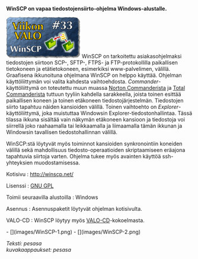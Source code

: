 <!--
Title: 1x33 WinSCP - Viikon VALO #33
Date: 2011/08/14
Pageimage: valo33-winscp.png
Tags: Windows,Internet,Tiedostonhallinta
-->

**WinSCP on vapaa tiedostojensiirto-ohjelma Windows-alustalle.**

![](images/valo33-winscp.png "fig:valo33-winscp.png") WinSCP on tarkoitettu
asiakasohjelmaksi tiedostojen siirtoon SCP-, SFTP-, FTPS- ja
FTP-protokollilla paikallisen tietokoneen ja etätietokoneen, esimerkiksi
www-palvelimen, välillä. Graafisena ikkunoituna ohjelmana WinSCP on
helppo käyttää. Ohjelman käyttöliittymän voi valita kahdesta
vaihtoehdosta. *Commander*-käyttöliittymä on toteutettu muun muassa
[Norton Commanderista](http://en.wikipedia.org/wiki/Norton_Commander) ja
[Total Commanderista](http://en.wikipedia.org/wiki/Total_Commander)
tuttuun tyyliin kahdella sarakkeella, joista toinen esittää paikallisen
koneen ja toinen etäkoneen tiedostojärjestelmän. Tiedostojen siirto
tapahtuu näiden kansioiden välillä. Toinen vaihtoehto on
*Explorer*-käyttöliittymä, joka muistuttaa Windowsin
Explorer-tiedostonhallintaa. Tässä tilassa ikkuna sisältää vain näkymän
etäkoneen kansioon ja tiedostoja voi siirrellä joko raahaamalla tai
leikkaamalla ja liimaamalla tämän ikkunan ja Windowsin tavallisen
tiedostohallinnan välillä.

WinSCP:stä löytyvät myös toiminnot kansioiden synkronointiin koneiden
välillä sekä mahdollisuus tiedosto-operaatioiden skriptaamiseen eräajona
tapahtuvia siirtoja varten. Ohjelma tukee myös avainten käyttöä
ssh-yhteyksien muodostamisessa.

Kotisivu
:   <http://winscp.net/>

Lisenssi
:   [GNU GPL](GNU_GPL)

Toimii seuraavilla alustoilla
:   Windows

Asennus
:   Asennuspaketit löytyvät ohjelman kotisivulta.

VALO-CD
:   WinSCP löytyy myös
    [VALO-CD](http://www.valo-cd.fi/ilmainen_winscp)-kokoelmasta.

<div class="psgallery" markdown="1">
-   [](images/WinSCP-1.png)
-   [](images/WinSCP-2.png)
</div>

*Teksti: pesasa* <br />
*kuvakaappaukset: pesasa*

